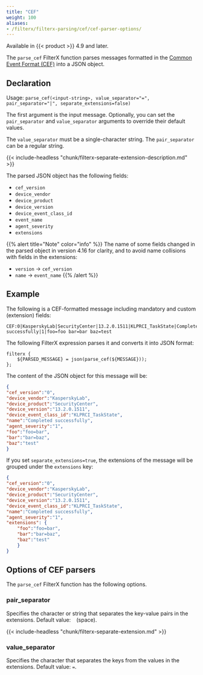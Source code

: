 ```yaml
---
title: "CEF"
weight: 100
aliases:
- /filterx/filterx-parsing/cef/cef-parser-options/
---
```

<!-- This file is under the copyright of Axoflow, and licensed under Apache License 2.0, except for using the Axoflow and AxoSyslog trademarks. -->

Available in {{< product >}} 4.9 and later.

The `parse_cef` FilterX function parses messages formatted in the [Common Event Format (CEF)](https://www.microfocus.com/documentation/arcsight/arcsight-smartconnectors-8.3/cef-implementation-standard/Content/CEF/Chapter%201%20What%20is%20CEF.htm) into a JSON object.

## Declaration

Usage: `parse_cef(<input-string>, value_separator="=", pair_separator="|", separate_extensions=false)`

The first argument is the input message. Optionally, you can set the `pair_separator` and `value_separator` arguments to override their default values.

The `value_separator` must be a single-character string. The `pair_separator` can be a regular string.

{{< include-headless "chunk/filterx-separate-extension-description.md" >}}

The parsed JSON object has the following fields:

- `cef_version`
- `device_vendor`
- `device_product`
- `device_version`
- `device_event_class_id`
- `event_name`
- `agent_severity`
- `extensions`

{{% alert title="Note" color="info" %}}
The name of some fields changed in the parsed object in version 4.16 for clarity, and to avoid name collisions with fields in the extensions:

- `version` -> `cef_version`
- `name` -> `event_name`
{{% /alert %}}

## Example

The following is a CEF-formatted message including mandatory and custom (extension) fields:

```shell
CEF:0|KasperskyLab|SecurityCenter|13.2.0.1511|KLPRCI_TaskState|Completed successfully|1|foo=foo bar=bar baz=test
```

The following FilterX expression parses it and converts it into JSON format:

```shell
filterx {
    ${PARSED_MESSAGE} = json(parse_cef(${MESSAGE}));
};
```

The content of the JSON object for this message will be:

```json
{
"cef_version":"0",
"device_vendor":"KasperskyLab",
"device_product":"SecurityCenter",
"device_version":"13.2.0.1511",
"device_event_class_id":"KLPRCI_TaskState",
"name":"Completed successfully",
"agent_severity":"1",
"foo":"foo=bar",
"bar":"bar=baz",
"baz":"test"
}
```

If you set `separate_extensions=true`, the extensions of the message will be grouped under the `extensions` key:

```json
{
"cef_version":"0",
"device_vendor":"KasperskyLab",
"device_product":"SecurityCenter",
"device_version":"13.2.0.1511",
"device_event_class_id":"KLPRCI_TaskState",
"name":"Completed successfully",
"agent_severity":"1",
"extensions": {
    "foo":"foo=bar",
    "bar":"bar=baz",
    "baz":"test"
    }
}
```

## Options of CEF parsers

The `parse_cef` FilterX function has the following options.

### pair_separator

Specifies the character or string that separates the key-value pairs in the extensions. Default value: ` ` (space).

{{< include-headless "chunk/filterx-separate-extension.md" >}}

### value_separator

Specifies the character that separates the keys from the values in the extensions. Default value: `=`.
